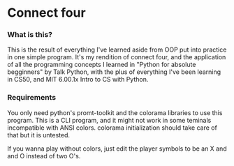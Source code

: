 # Connect four

### What is this?
This is the result of everything I've learned aside from OOP put into practice in one simple program.
It's my rendition of connect four, and the application of all the programming concepts I learned in "Python for absolute begginners" by Talk Python, 
with the plus of everything I've been learning in CS50, and MIT 6.00.1x Intro to CS with Python. 

### Requirements
You only need python's promt-toolkit and the colorama libraries to use this program. This is a CLI program, and it might not work in some teminals incompatible with ANSI colors. colorama initialization should take care of that but it is untested. 

If you wanna play without colors, just edit the player symbols to be an X and and O instead of two O's. 
